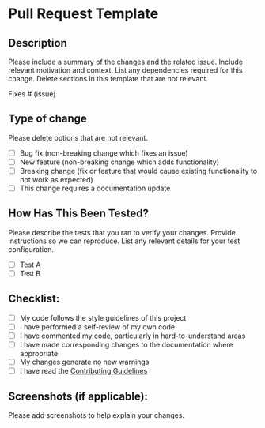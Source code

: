 # Pull Request Template

## Description

Please include a summary of the changes and the related issue. Include relevant motivation and context. List any dependencies required for this change. Delete sections in this template that are not relevant.

Fixes # (issue)

## Type of change

Please delete options that are not relevant.

- [ ] Bug fix (non-breaking change which fixes an issue)
- [ ] New feature (non-breaking change which adds functionality)
- [ ] Breaking change (fix or feature that would cause existing functionality to not work as expected)
- [ ] This change requires a documentation update

## How Has This Been Tested?

Please describe the tests that you ran to verify your changes. Provide instructions so we can reproduce. List any relevant details for your test configuration.

- [ ] Test A
- [ ] Test B

## Checklist:

- [ ] My code follows the style guidelines of this project
- [ ] I have performed a self-review of my own code
- [ ] I have commented my code, particularly in hard-to-understand areas
- [ ] I have made corresponding changes to the documentation where appropriate
- [ ] My changes generate no new warnings
- [ ] I have read the [Contributing Guidelines](CONTRIBUTING.md)

## Screenshots (if applicable):

Please add screenshots to help explain your changes.
